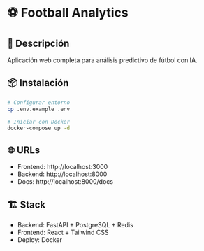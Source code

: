 # ⚽ Football Analytics

## 🚀 Descripción
Aplicación web completa para análisis predictivo de fútbol con IA.

## 📦 Instalación
```bash
# Configurar entorno
cp .env.example .env

# Iniciar con Docker
docker-compose up -d
```

## 🌐 URLs
- Frontend: http://localhost:3000
- Backend: http://localhost:8000
- Docs: http://localhost:8000/docs

## 🏗️ Stack
- Backend: FastAPI + PostgreSQL + Redis
- Frontend: React + Tailwind CSS
- Deploy: Docker
